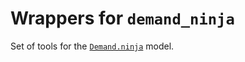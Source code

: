 # Wrappers for `demand_ninja`

Set of tools for the [`Demand.ninja`](https://github.com/iain-staffell/demand_ninja) model.
